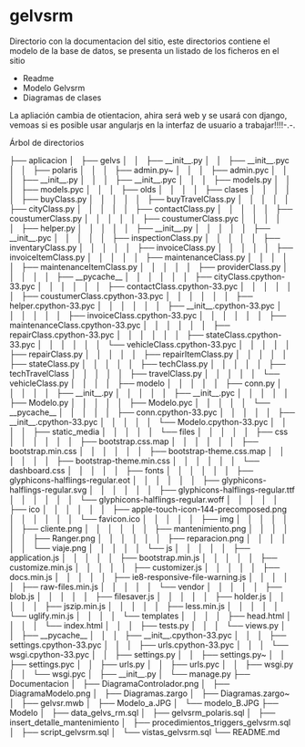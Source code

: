 <h1>gelvsrm</h1><html>
<p>
	Directorio con la documentacion del sitio, este directorios contiene el modelo de la base de datos,
	se presenta un listado de los ficheros en el sitio
	<ul>
		<li>Readme</li>
		<li>Modelo Gelvsrm</li>
		<li>Diagramas de clases</li>
	</ul>
<p>
La apliación cambia de otientacion, ahira será web y se usará con django, vemoas si es posible usar angularjs en la interfaz de usuario
a trabajar!!!!-.-.
</p>

</p>
Árbol de directorios
<p>
├── aplicacion
│   ├── gelvs
│   │   ├── __init__.py
│   │   ├── __init__.pyc
│   │   ├── polaris
│   │   │   ├── admin.py~
│   │   │   ├── admin.pyc
│   │   │   ├── __init__.py
│   │   │   ├── __init__.pyc
│   │   │   ├── models.py
│   │   │   ├── models.pyc
│   │   │   ├── olds
│   │   │   │   ├── clases
│   │   │   │   │   ├── buyClass.py
│   │   │   │   │   ├── buyTravelClass.py
│   │   │   │   │   ├── cityClass.py
│   │   │   │   │   ├── contactClass.py
│   │   │   │   │   ├── coustumerClass.py
│   │   │   │   │   ├── coustumerClass.pyc
│   │   │   │   │   ├── helper.py
│   │   │   │   │   ├── __init__.py
│   │   │   │   │   ├── __init__.pyc
│   │   │   │   │   ├── inspectionClass.py
│   │   │   │   │   ├── inventaryClass.py
│   │   │   │   │   ├── invoiceClass.py
│   │   │   │   │   ├── invoiceItemClass.py
│   │   │   │   │   ├── maintenanceClass.py
│   │   │   │   │   ├── maintenanceItemClass.py
│   │   │   │   │   ├── providerClass.py
│   │   │   │   │   ├── __pycache__
│   │   │   │   │   │   ├── cityClass.cpython-33.pyc
│   │   │   │   │   │   ├── contactClass.cpython-33.pyc
│   │   │   │   │   │   ├── coustumerClass.cpython-33.pyc
│   │   │   │   │   │   ├── helper.cpython-33.pyc
│   │   │   │   │   │   ├── __init__.cpython-33.pyc
│   │   │   │   │   │   ├── invoiceClass.cpython-33.pyc
│   │   │   │   │   │   ├── maintenanceClass.cpython-33.pyc
│   │   │   │   │   │   ├── repairClass.cpython-33.pyc
│   │   │   │   │   │   ├── stateClass.cpython-33.pyc
│   │   │   │   │   │   └── vehicleClass.cpython-33.pyc
│   │   │   │   │   ├── repairClass.py
│   │   │   │   │   ├── repairItemClass.py
│   │   │   │   │   ├── stateClass.py
│   │   │   │   │   ├── techClass.py
│   │   │   │   │   ├── techTravelClass
│   │   │   │   │   ├── travelClass.py
│   │   │   │   │   └── vehicleClass.py
│   │   │   │   ├── modelo
│   │   │   │   │   ├── conn.py
│   │   │   │   │   ├── __init__.py
│   │   │   │   │   ├── __init__.pyc
│   │   │   │   │   ├── Modelo.py
│   │   │   │   │   ├── Modelo.pyc
│   │   │   │   │   └── __pycache__
│   │   │   │   │       ├── conn.cpython-33.pyc
│   │   │   │   │       ├── __init__.cpython-33.pyc
│   │   │   │   │       └── Modelo.cpython-33.pyc
│   │   │   │   ├── static_media
│   │   │   │   │   └── files
│   │   │   │   │       ├── css
│   │   │   │   │       │   ├── bootstrap.css.map
│   │   │   │   │       │   ├── bootstrap.min.css
│   │   │   │   │       │   ├── bootstrap-theme.css.map
│   │   │   │   │       │   ├── bootstrap-theme.min.css
│   │   │   │   │       │   └── dashboard.css
│   │   │   │   │       ├── fonts
│   │   │   │   │       │   ├── glyphicons-halflings-regular.eot
│   │   │   │   │       │   ├── glyphicons-halflings-regular.svg
│   │   │   │   │       │   ├── glyphicons-halflings-regular.ttf
│   │   │   │   │       │   └── glyphicons-halflings-regular.woff
│   │   │   │   │       ├── ico
│   │   │   │   │       │   ├── apple-touch-icon-144-precomposed.png
│   │   │   │   │       │   └── favicon.ico
│   │   │   │   │       ├── img
│   │   │   │   │       │   ├── cliente.png
│   │   │   │   │       │   ├── mantenimiento.png
│   │   │   │   │       │   ├── Ranger.png
│   │   │   │   │       │   ├── reparacion.png
│   │   │   │   │       │   └── viaje.png
│   │   │   │   │       └── js
│   │   │   │   │           ├── application.js
│   │   │   │   │           ├── bootstrap.min.js
│   │   │   │   │           ├── customize.min.js
│   │   │   │   │           ├── customizer.js
│   │   │   │   │           ├── docs.min.js
│   │   │   │   │           ├── ie8-responsive-file-warning.js
│   │   │   │   │           ├── raw-files.min.js
│   │   │   │   │           └── vendor
│   │   │   │   │               ├── blob.js
│   │   │   │   │               ├── filesaver.js
│   │   │   │   │               ├── holder.js
│   │   │   │   │               ├── jszip.min.js
│   │   │   │   │               ├── less.min.js
│   │   │   │   │               └── uglify.min.js
│   │   │   │   └── templates
│   │   │   │       ├── head.html
│   │   │   │       └── index.html
│   │   │   ├── tests.py
│   │   │   └── views.py
│   │   ├── __pycache__
│   │   │   ├── __init__.cpython-33.pyc
│   │   │   ├── settings.cpython-33.pyc
│   │   │   ├── urls.cpython-33.pyc
│   │   │   └── wsgi.cpython-33.pyc
│   │   ├── settings.py
│   │   ├── settings.py~
│   │   ├── settings.pyc
│   │   ├── urls.py
│   │   ├── urls.pyc
│   │   ├── wsgi.py
│   │   └── wsgi.pyc
│   ├── __init__.py
│   └── manage.py
├── Documentacion
│   ├── DiagramaControlador.png
│   ├── DiagramaModelo.png
│   ├── Diagramas.zargo
│   ├── Diagramas.zargo~
│   ├── gelvsr.mwb
│   ├── Modelo_a.JPG
│   └── modelo_B.JPG
├── Modelo
│   ├── data_gelvs_rm.sql
│   ├── gelvsrm_polaris.sql
│   ├── insert_detalle_mantenimiento
│   ├── procedimientos_triggers_gelvsrm.sql
│   ├── script_gelvsrm.sql
│   └── vistas_gelvsrm.sql
└── README.md

</p>



